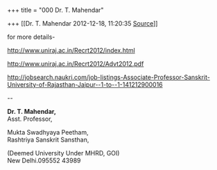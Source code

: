 +++
title = "000 Dr. T. Mahendar"

+++
[[Dr. T. Mahendar	2012-12-18, 11:20:35 [Source](https://groups.google.com/g/samskrita/c/nKYgETHTfpI)]]



for more details-

<http://www.uniraj.ac.in/Recrt2012/index.html>

<http://www.uniraj.ac.in/Recrt2012/Advt2012.pdf>  

<http://jobsearch.naukri.com/job-listings-Associate-Professor-Sanskrit-University-of-Rajasthan-Jaipur--1-to--1-141212900016>  

  

--  

**Dr. T. Mahendar,**  
    Asst. Professor,

Mukta Swadhyaya Peetham,  
Rashtriya Sanskrit Sansthan,

(Deemed University Under MHRD, GOI)  
New Delhi.095552 43989

  

